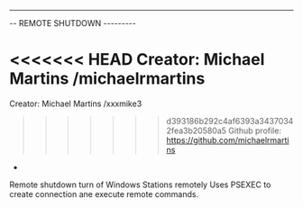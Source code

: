------------------------------------------------------------------
-- REMOTE SHUTDOWN ---------

<<<<<<< HEAD
Creator: Michael Martins /michaelrmartins
=======
Creator: Michael Martins /xxxmike3
>>>>>>> d393186b292c4af6393a34370342fea3b20580a5
Github profile: https://github.com/michaelrmartins

-
Remote shutdown turn of Windows Stations remotely
Uses PSEXEC to create connection ane execute remote commands.

